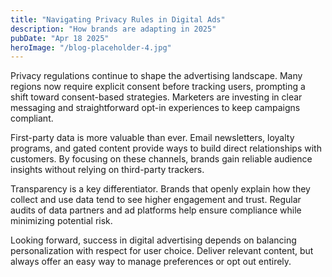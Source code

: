 ```yaml
---
title: "Navigating Privacy Rules in Digital Ads"
description: "How brands are adapting in 2025"
pubDate: "Apr 18 2025"
heroImage: "/blog-placeholder-4.jpg"
---
```


Privacy regulations continue to shape the advertising landscape. Many regions now require explicit consent before tracking users, prompting a shift toward consent-based strategies. Marketers are investing in clear messaging and straightforward opt-in experiences to keep campaigns compliant.

First-party data is more valuable than ever. Email newsletters, loyalty programs, and gated content provide ways to build direct relationships with customers. By focusing on these channels, brands gain reliable audience insights without relying on third-party trackers.

Transparency is a key differentiator. Brands that openly explain how they collect and use data tend to see higher engagement and trust. Regular audits of data partners and ad platforms help ensure compliance while minimizing potential risk.

Looking forward, success in digital advertising depends on balancing personalization with respect for user choice. Deliver relevant content, but always offer an easy way to manage preferences or opt out entirely.
